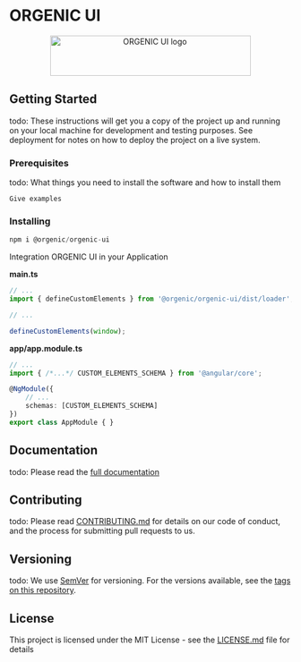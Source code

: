 
# ORGENIC UI

<div style="text-align: center">
  <a href="https://orgenic.org/">
    <img src="https://orgenic.org/ui/assets/img/orgenic-ui-logo@2x.png" alt="ORGENIC UI logo" width="358" height="72">
  </a>
</div>

## Getting Started

todo: These instructions will get you a copy of the project up and running on your local machine for development and testing purposes. See deployment for notes on how to deploy the project on a live system.

### Prerequisites

todo: What things you need to install the software and how to install them

```
Give examples
```

### Installing

```javascript
npm i @orgenic/orgenic-ui
```

Integration ORGENIC UI in your Application

**main.ts**

```typescript
// ...
import { defineCustomElements } from '@orgenic/orgenic-ui/dist/loader';

// ...

defineCustomElements(window);
```

**app/app.module.ts**

```typescript
// ...
import { /*...*/ CUSTOM_ELEMENTS_SCHEMA } from '@angular/core';

@NgModule({
    // ...
    schemas: [CUSTOM_ELEMENTS_SCHEMA]
})
export class AppModule { }
```

## Documentation

todo: Please read the [full documentation](https://doc.orgenic.org)

## Contributing

todo: Please read [CONTRIBUTING.md](https://gist.github.com/PurpleBooth/b24679402957c63ec426) for details on our code of conduct, and the process for submitting pull requests to us.

## Versioning

todo: We use [SemVer](http://semver.org/) for versioning. For the versions available, see the [tags on this repository](https://github.com/your/project/tags).

## License

This project is licensed under the MIT License - see the [LICENSE.md](LICENSE.md) file for details
